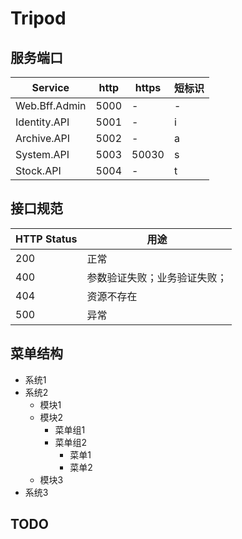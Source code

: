 # Tripod

## 服务端口

|Service|http|https|短标识|
|---|---|---|---|
|Web.Bff.Admin|5000|-|-|
|Identity.API|5001|-|i|
|Archive.API|5002|-|a|
|System.API|5003|50030|s|
|Stock.API|5004|-|t|


## 接口规范

|HTTP Status|用途|
|---|---|
|200|正常|
|400|参数验证失败；业务验证失败；|
|404|资源不存在|
|500|异常|

## 菜单结构

- 系统1
- 系统2
    - 模块1
    - 模块2
        - 菜单组1
        - 菜单组2
            - 菜单1
            - 菜单2
    - 模块3
- 系统3

## TODO
